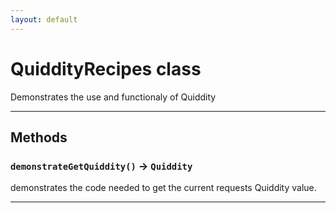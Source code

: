 ```yaml
---
layout: default
---
```

# QuiddityRecipes class

Demonstrates the use and functionaly of Quiddity

---
## Methods
### `demonstrateGetQuiddity()` → `Quiddity`

demonstrates the code needed to get the current requests Quiddity value.

---
